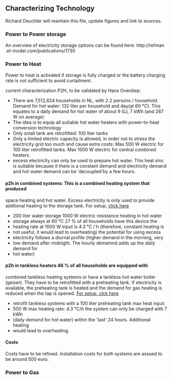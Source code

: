 ## Characterizing Technology 
Richard Deuchler will maintain this file, update figures and link to sources.

### Power to Power storage

An overview of electricity storage options can be found here: http://refman
.et-model.com/publications/1730

### Power to Heat  

Power to heat is activated if storage is fully charged or
the battery charging rate is not sufficient to avoid curtailment.

current characterization P2H, to be validated by Hans Overdiep: 
* There are 7,512,824 households in NL, with 2.2 persons / household. Demand for hot
water: 132 liter per household and day(at 60 °C). This equates to a daily demand for hot
water of about 9 GJ, 7 kWh (and 287 W on average) 
* The idea is to equip all suitable hot water heaters with power-to-heat conversion technology  
* Only small tank are retrofitted: 100 liter tanks  
* Only a limited electric capacity is allowed, in order not to stress the electricity grid too much and
cause extra costs: Max 500 W electric for 100 liter retrofitted tanks. Max
1000 W electric for central combined heaters. 
* excess electricity can only be used to prepare hot water. This heat sinc is suitable because it there is a
constant demand and electricity demand and hot water demand can be 'decoupled'by a few hours.


#### p2h in combined systems:  This is a combined heating system that produced
space heating and hot water. Excess electricity is only used to provide
addtional heating to the storage tank. For setup, [click here](http://f.cl.ly/items/0E3c3S3K3m0R1g2O2F2H/Screen%20Shot%202013-02-11%20at%2009.56.18.png)

* 200 liter water storage 1000 W electric resistance heating in hot water
* storage  always at 60 °C  27 % of all households have this device the
* heating rate at 1000 W input is 4.3 °C / h (therefore, constant heating is
* not useful, it would lead to overheating) the potential for using excess
* electricity follows a diurnal profile (higher demand in the morning, very
* low demand after midnight. The hourly demamnd adds up the daily demand for
* hot water)

#### p2h in tankless heaters  46 % of all households are equipped with
combined tankless heating systems or have a tankless hot water boiler
(geiser).  They have to be retrofitted with a preheating tank. If electricity
is available, the preheating tank is heated and the demand for gas heating is
reduced when the tap is opened. [For setup, clck here](http://f.cl.ly/items/1P0g2N393b3R1m2D0E34/Screen%20Shot%202013-02-11%20at%2009.56.28.png)

* retrofit tankless systems with a 100 liter preheating tank max heat input:
* 500 W max heating rate: 4.3 °C/h  the system can only be charged with 7 kWh
* (daily demand for hot water) within the 'last' 24 hours. Additional heating
* would lead to overheating.

#### Costs
Costs have to be refined. Installation costs for both systems are assued to be around 500 euro. 


### Power to Gas




